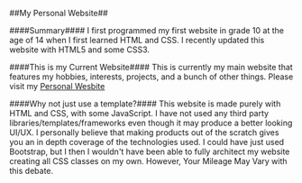 ##My Personal Website##

####Summary####
I first programmed my first website in grade 10 at the age of 14 when I first learned HTML and CSS. I recently updated this website with HTML5 and some CSS3.


####This is my Current Website####
This is currently my main website that features my hobbies, interests, projects, and a bunch of other things. Please visit my <a href="https://ece.uwaterloo.ca/~zu2syed/index.html" >Personal Wesbite</a>


####Why not just use a template?####
This website is made purely with HTML and CSS, with some JavaScript. I have not used any third party libraries/templates/frameworks even though it may produce a better looking UI/UX. I personally believe that making products out of the scratch gives you an in depth coverage of the technologies used. I could have just used Bootstrap, but I then I wouldn't have been able to fully architect my website creating all CSS classes on my own. However, Your Mileage May Vary with this debate. 
